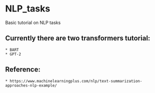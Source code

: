 # NLP_tasks
Basic tutorial on NLP tasks

## Currently there are two transformers tutorial:
    * BART
    * GPT-2

## Reference:
    * https://www.machinelearningplus.com/nlp/text-summarization-approaches-nlp-example/